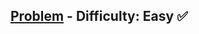 [Problem](https://www.hackerrank.com/challenges/breaking-best-and-worst-records/problem) - Difficulty: Easy :white_check_mark:
---
